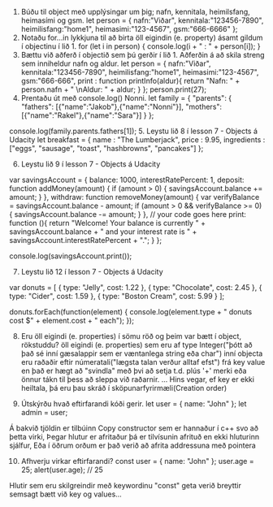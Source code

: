 1. Búðu til object með upplýsingar um þig; nafn, kennitala, heimilsfang, heimasími og gsm.
	let person = 
	{
	nafn:"Viðar",
	kennitala:"123456-7890", 
	heimilisfang:"home1",
	heimasimi:"123-4567",
	gsm:"666-6666"
	};
2. Notaðu for…in lykkjuna til að birta öll eigindin (e. property) ásamt gildum í objectinu í lið 1.
	for (let i in person) {
   console.log(i + " : " + person[i]);
	}
3. Bættu við aðferð í objectið sem þú gerðir í lið 1. Aðferðin á að skila streng sem inniheldur
nafn og aldur.
	let person = 
	{
	nafn:"Viðar",
	kennitala:"123456-7890", 
	heimilisfang:"home1",
	heimasimi:"123-4567",
	gsm:"666-666",
	print : function printInfo(aldur){
		return "Nafn: " + person.nafn + " \nAldur: " + aldur;
	}
	};
    person.print(27);
4. Prentaðu út með console.log() Nonni.
let family = {
"parents":
{
"fathers": [{"name":"Jakob"},{"name":"Nonni"}],
"mothers":[{"name":"Rakel"},{"name":"Sara"}]
}
 };

 console.log(family.parents.fathers[1]);
5. Leystu lið 8 í lesson 7 - Objects á Udacity
let breakfast =
{
    name : "The Lumberjack",
    price : 9.95,
    ingredients : ["eggs", "sausage", "toast", "hashbrowns", "pancakes"]
};

6. Leystu lið 9 í lesson 7 - Objects á Udacity

var savingsAccount = {
    balance: 1000,
    interestRatePercent: 1,
    deposit: function addMoney(amount) {
        if (amount > 0) {
            savingsAccount.balance += amount;
        }
    },
    withdraw: function removeMoney(amount) {
        var verifyBalance = savingsAccount.balance - amount;
        if (amount > 0 && verifyBalance >= 0) {
            savingsAccount.balance -= amount;
        }
    },
    // your code goes here
    print: function (){
        return "Welcome! Your balance is currently " + savingsAccount.balance + " and your interest rate is " + savingsAccount.interestRatePercent + ".";
    }
};

console.log(savingsAccount.print());

7. Leystu lið 12 í lesson 7 - Objects á Udacity

var donuts = [
    { type: "Jelly", cost: 1.22 },
    { type: "Chocolate", cost: 2.45 },
    { type: "Cider", cost: 1.59 },
    { type: "Boston Cream", cost: 5.99 }
];


donuts.forEach(function(element) {
  console.log(element.type + " donuts cost $" + element.cost + " each");
});

8. Eru öll eigindi (e. properties) í sömu röð og þeim var bætt í object, rökstuddu?
	öll eigindi (e. properties)  sem eru af type Integer("þótt að það sé inní gæsalappir sem er væntanlega string eða char") inní objecta eru raðaðir eftir númeratali("lægsta talan verður alltaf efst") frá key value en það er hægt að "svindla" með þvi að setja t.d. plús '+' merki eða önnur tákn til þess að sleppa við raðarnir.
	... Hins vegar, ef key er ekki heiltala, þá eru þau skráð í sköpunarfyrirmæli(Creation order)

9. Útskýrðu hvað eftirfarandi kóði gerir.
let user = { name: "John" };
let admin = user;

Á bakvið tjöldin er tilbúinn Copy constructor sem er hannaður í c++ svo að þetta virki,
Þegar hlutur er afritaður þá er tilvísunin afrituð en ekki hluturinn sjálfur,
Eða í öðrum orðum er það verið að afrita addressuna með pointera

10. Afhverju virkar eftirfarandi?
const user = {
 name: "John"
};
user.age = 25;
alert(user.age); // 25

Hlutir sem eru skilgreindir með keywordinu "const" geta verið breyttir semsagt bætt við key og values...
